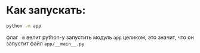 # Как запускать:

```sh
python -m app
```

флаг `-m` велит python-у запустить модуль `app` целиком, это значит, что он запустит файл `app/__main__.py`
